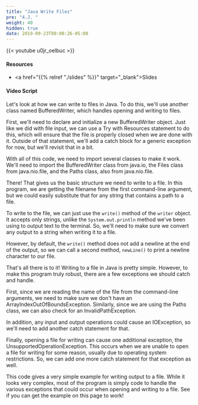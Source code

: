 ```yaml
---
title: "Java Write Files"
pre: "4.J. "
weight: 40
hidden: true
date: 2019-09-23T00:00:26-05:00
---
```


{{< youtube u0jr_oelbuc >}}

#### Resources

* <a href="{{% relref "./slides" %}}" target="_blank">Slides</a>

#### Video Script

Let's look at how we can write to files in Java. To do this, we'll use another class named BufferedWriter, which handles opening and writing to files.

First, we'll need to declare and initialize a new BufferedWriter object. Just like we did with file input, we can use a Try with Resources statement to do this, which will ensure that the file is properly closed when we are done with it. Outside of that statement, we'll add a catch block for a generic exception for now, but we'll revisit that in a bit.

With all of this code, we need to import several classes to make it work. We'll need to import the BufferedWriter class from java.io, the Files class from java.nio.file, and the Paths class, also from java.nio.file.

There! That gives us the basic structure we need to write to a file. In this program, we are getting the filename from the first command-line argument, but we could easily substitute that for any string that contains a path to a file.

To write to the file, we can just use the `write()` method of the `writer` object. It accepts only strings, unlike the `System.out.println` method we've been using to output text to the terminal. So, we'll need to make sure we convert any output to a string when writing it to a file.

However, by default, the `write()` method does not add a newline at the end of the output, so we can call a second method, `newLine()` to print a newline character to our file.

That's all there is to it! Writing to a file in Java is pretty simple. However, to make this program truly robust, there are a few exceptions we should catch and handle.

First, since we are reading the name of the file from the command-line arguments, we need to make sure we don't have an ArrayIndexOutOfBoundsException. Similarly, since we are using the Paths class, we can also check for an InvalidPathException.

In addition, any input and output operations could cause an IOException, so we'll need to add another catch statement for that.

Finally, opening a file for writing can cause one additional exception, the UnsupportedOperationException. This occurs when we are unable to open a file for writing for some reason, usually due to operating system restrictions. So, we can add one more catch statement for that exception as well.

This code gives a very simple example for writing output to a file. While it looks very complex, most of the program is simply code to handle the various exceptions that could occur when opening and writing to a file. See if you can get the example on this page to work!
